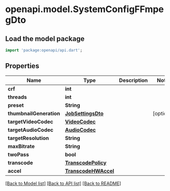 # openapi.model.SystemConfigFFmpegDto

## Load the model package
```dart
import 'package:openapi/api.dart';
```

## Properties
Name | Type | Description | Notes
------------ | ------------- | ------------- | -------------
**crf** | **int** |  | 
**threads** | **int** |  | 
**preset** | **String** |  | 
**thumbnailGeneration** | [**JobSettingsDto**](JobSettingsDto.md) |  | [optional] 
**targetVideoCodec** | [**VideoCodec**](VideoCodec.md) |  | 
**targetAudioCodec** | [**AudioCodec**](AudioCodec.md) |  | 
**targetResolution** | **String** |  | 
**maxBitrate** | **String** |  | 
**twoPass** | **bool** |  | 
**transcode** | [**TranscodePolicy**](TranscodePolicy.md) |  | 
**accel** | [**TranscodeHWAccel**](TranscodeHWAccel.md) |  | 

[[Back to Model list]](../README.md#documentation-for-models) [[Back to API list]](../README.md#documentation-for-api-endpoints) [[Back to README]](../README.md)


